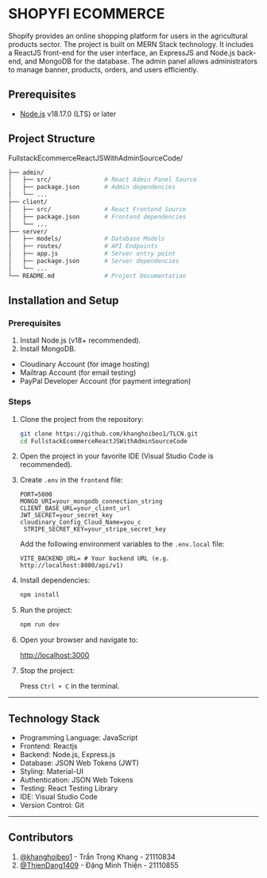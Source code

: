 # SHOPYFI ECOMMERCE

Shopify provides an online shopping platform for users in the agricultural products sector. The project is built on MERN Stack technology. It includes a ReactJS front-end for the user interface, an ExpressJS and Node.js back-end, and MongoDB for the database. The admin panel allows administrators to manage banner, products, orders, and users efficiently.

## Prerequisites

- [Node.js](https://nodejs.org/en/download/package-manager) v18.17.0 (LTS) or later

## Project Structure
FullstackEcommerceReactJSWithAdminSourceCode/
```bash
├── admin/
│   ├── src/               # React Admin Panel Source
│   ├── package.json       # Admin dependencies
│   └── ...
├── client/
│   ├── src/               # React Frontend Source
│   ├── package.json       # Frontend dependencies
│   └── ...
├── server/
│   ├── models/            # Database Models
│   ├── routes/            # API Endpoints
│   ├── app.js             # Server entry point
│   ├── package.json       # Server dependencies
│   └── ...
└── README.md              # Project Documentation
```

## Installation and Setup
### Prerequisites

1. Install Node.js (v18+ recommended).
2. Install MongoDB.
- Cloudinary Account (for image hosting)
- Mailtrap Account (for email testing)
- PayPal Developer Account (for payment integration)

### Steps

1. Clone the project from the repository:

    ```sh
    git clone https://github.com/khanghoibeo1/TLCN.git
    cd FullstackEcommerceReactJSWithAdminSourceCode
    ```

2. Open the project in your favorite IDE (Visual Studio Code is recommended).

3. Create `.env` in the `frontend` file:

   ```env
   PORT=5000
   MONGO_URI=your_mongodb_connection_string
   CLIENT_BASE_URL=your_client_url
   JWT_SECRET=your_secret_key
   cloudinary_Config_Cloud_Name=you_c
    STRIPE_SECRET_KEY=your_stripe_secret_key
   ```

    Add the following environment variables to the `.env.local` file:

    ```plaintext
   VITE_BACKEND_URL= # Your backend URL (e.g. http://localhost:8080/api/v1)
   ```

4. Install dependencies:

    ```sh
    npm install
    ```

5. Run the project:

    ```sh
    npm run dev
    ```

6. Open your browser and navigate to:

    [http://localhost:3000](http://localhost:3000)

7. Stop the project:

    Press `Ctrl + C` in the terminal.

---
## Technology Stack

- Programming Language: JavaScript
- Frontend: Reactjs
- Backend: Node.js, Express.js
- Database: JSON Web Tokens (JWT)
- Styling: Material-UI
- Authentication: JSON Web Tokens
- Testing: React Testing Library
- IDE: Visual Studio Code
- Version Control: Git

---
## Contributors

1. [@khanghoibeo1](https://github.com/khanghoibeo1) - Trần Trọng Khang - 21110834
2. [@ThienDang1409](https://github.com/ThienDang1409) - Đặng Minh Thiện - 21110855
